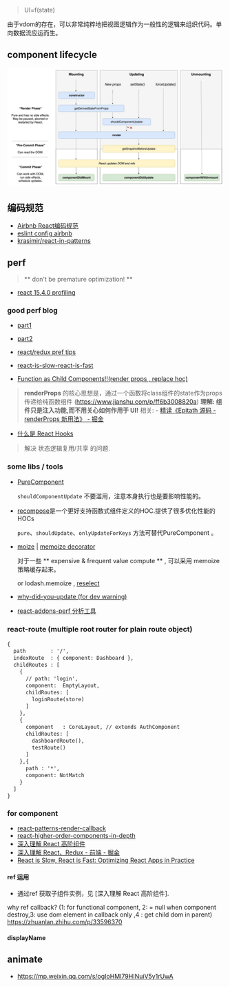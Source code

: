 > UI=f(state)

由于vdom的存在，可以非常纯粹地把视图逻辑作为一般性的逻辑来组织代码。单向数据流应运而生。

## component lifecycle
![](2018-10-22-15-11-41.png)

## 编码规范

- [Airbnb React编码规范](https://zhuanlan.zhihu.com/p/20616464)
- [eslint config airbnb](https://github.com/airbnb/javascript/tree/master/packages/eslint-config-airbnb)
- [krasimir/react-in-patterns](https://github.com/krasimir/react-in-patterns)


## perf

> ** don't be premature optimization! **

- [react 15.4.0 profiling](https://facebook.github.io/react/blog/2016/11/16/react-v15.4.0.html#profiling-components-with-chrome-timeline)

### good perf blog

- [part1](http://benchling.engineering/performance-engineering-with-react/)
- [part2](http://benchling.engineering/deep-dive-react-perf-debugging/)

- [react/redux pref tips](https://medium.com/@arikmaor/react-redux-performance-tuning-tips-cef1a6c50759)
- [react-is-slow-react-is-fast](https://marmelab.com/blog/2017/02/06/react-is-slow-react-is-fast.html)
- [Function as Child Components!!(render props , replace hoc)](https://m.okjike.com/messages/5a843f1924b3cd00119a6ea3?username=9b5080c9-39df-4b6c-be7f-92a9b48872f0)

> **renderProps** 的核心思想是，通过一个函数将class组件的state作为props传递给纯函数组件 (https://www.jianshu.com/p/ff6b3008820a)
> **理解: 组件只是注入功能,而不用关心如何作用于 UI!**
> 相关: - [精读《Epitath 源码 - renderProps 新用法》 - 掘金](https://juejin.im/post/5bc3ed11e51d450e452aff73)

- [什么是 React Hooks](https://github.com/ascoders/blog/issues/29?utm_medium=hao.caibaojian.com&utm_source=wechat_session)

> 解决 状态逻辑复用/共享 的问题.

### some libs / tools

  - [PureComponent]()

    `shouldComponentUpdate` 不要滥用，注意本身执行也是要影响性能的。

  - [recompose](https://github.com/acdlite/recompose)是一个更好支持函数式组件定义的HOC.提供了很多优化性能的HOCs

    `pure`、`shouldUpdate`、`onlyUpdateForKeys` 方法可替代PureComponent 。

  - [moize](https://github.com/planttheidea/moize#usage-with-functional-react-components) | [memoize decorator](https://github.com/andreypopp/memoize-decorator)

    对于一些 ** expensive & frequent value compute ** , 可以采用 memoize 策略缓存起来。

    or  lodash.memoize , [reselect]()


  - [why-did-you-update (for dev warning)](https://github.com/garbles/why-did-you-update)

  - [react-addons-perf 分析工具](https://facebook.github.io/react/docs/perf.html)


### react-route  (multiple root router for plain route object)

```
{
  path        : '/',
  indexRoute  : { component: Dashboard },
  childRoutes : [
    {
      // path: 'login',
      component:  EmptyLayout,
      childRoutes: [
        loginRoute(store)
      ]
    },
    {
      component   : CoreLayout, // extends AuthComponent
      childRoutes: [
        dashboardRoute(),
        testRoute()
      ]
    },{
      path : '*',
      component: NotMatch
    }
  ]
}
```


### for component

- [react-patterns-render-callback](https://leoasis.github.io/posts/2017/03/27/react-patterns-render-callback)
- [react-higher-order-components-in-depth](https://medium.com/@franleplant/react-higher-order-components-in-depth-cf9032ee6c3e)
- [深入理解 React 高阶组件](https://mp.weixin.qq.com/s?__biz=MzAwNTAzMjcxNg==&mid=2651424813&idx=1&sn=71407be9eba05e951d8731e29dc82154&chksm=80dff64eb7a87f588c9170ce9b3ff7d3ae8c081fe841c3c2cde193a14e36e739aa5bbd7a53f6&mpshare=1&scene=1&srcid=0112FGt5IqX01nKgBqk7D1YY&key=de9885d92edfb0d73d7d79564c0ca2f1303ed4ea9cf995ed2df14d37b5931b5e4a76e5cae1c2de187380ebbdb79302459e0a81c00980905659fe50e6c2af72c8ee4558a1cda2b2997c3a8f0677c48ea5&ascene=0&uin=MjA0ODAxOTEwMw%3D%3D&devicetype=iMac+MacBookPro12%2C1+OSX+OSX+10.12.2+build(16C67)&version=12010210&nettype=WIFI&fontScale=100&pass_ticket=AXtjIp9xosyMvsOYoXCvywGQhDuBDUj4cNfGNkV5%2FEUcfgFq0r%2BR%2Bx8gdmvSn86k)
- [深入理解 React、Redux - 前端 - 掘金](https://juejin.im/entry/56ea5f24731956005d029ca6)
- [React is Slow, React is Fast: Optimizing React Apps in Practice](https://marmelab.com/blog/2017/02/06/react-is-slow-react-is-fast.html)

#### ref 运用

- 通过ref 获取子组件实例，见 [深入理解 React 高阶组件].

 why ref callback? (1: for  functional component, 2: = null  when component destroy,3: use dom element in callback only ,4 : get child dom in parent)
 https://zhuanlan.zhihu.com/p/33596370



#### displayName



## animate

- https://mp.weixin.qq.com/s/ogIoHMI79HINuiV5y1rUwA


